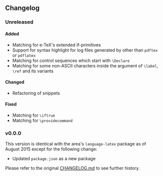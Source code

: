 Changelog
---

### Unreleased
#### Added
- Matching for e-TeX's extended if-primitives
- Support for syntax highlight for log files generated by other than `pdftex` or `pdflatex`
- Matching for control sequences which start with `\Declare`
- Matching for some non-ASCII characters inside the argument of `\label`, `\ref` and its variants

#### Changed
- Refactoring of snippets

#### Fixed
- Matching for `\iftrue`
- Matching for `\providecommand`

### v0.0.0
This version is identical with the area's `language-latex` package as of August 2015 except for the following change:

- Updated `package.json` as a new package

Please refer to the original [CHANGELOG.md](https://github.com/area/language-latex/blob/38c445d9bfe5abaa1703d01f95a7090726e1339e/CHANGELOG.md) to see further history.
